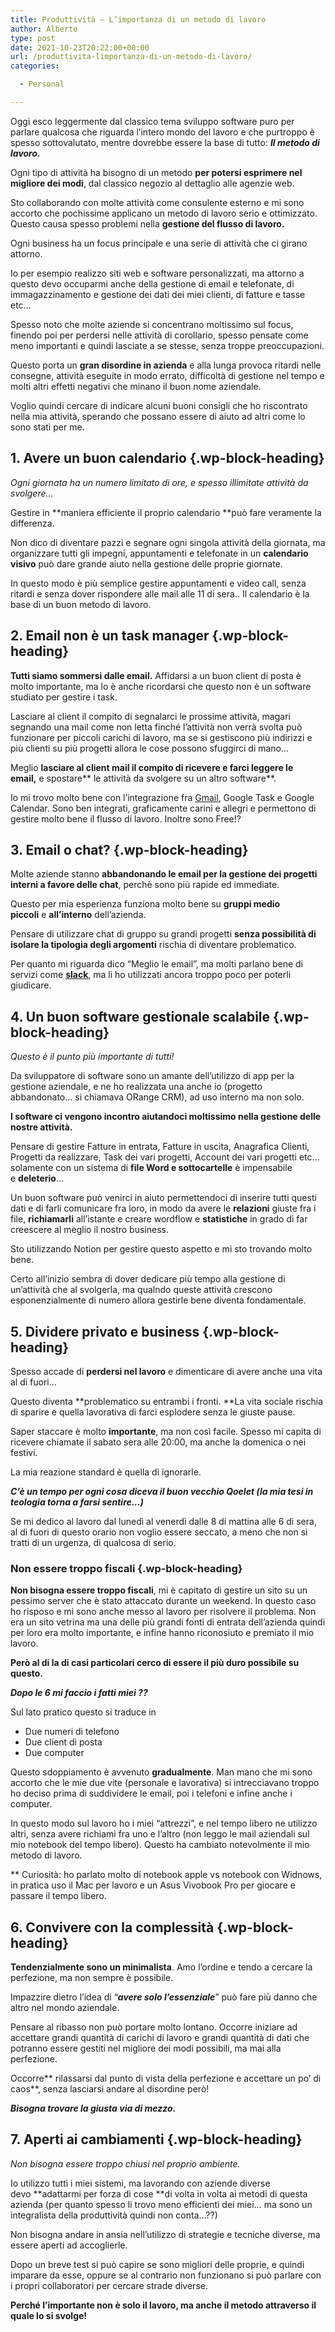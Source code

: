```yaml
---
title: Produttività – L’importanza di un metodo di lavoro
author: Alberto
type: post
date: 2021-10-23T20:22:00+00:00
url: /produttivita-limportanza-di-un-metodo-di-lavoro/
categories:

  - Personal

---
```

Oggi esco leggermente dal classico tema sviluppo software puro per parlare qualcosa che riguarda l’intero mondo del lavoro e che purtroppo è spesso sottovalutato, mentre dovrebbe essere la base di tutto:&nbsp;_**Il metodo di lavoro.**_

Ogni tipo di attività ha bisogno di un metodo&nbsp;**per potersi esprimere nel migliore dei modi**, dal classico negozio al dettaglio alle agenzie web.

Sto collaborando con molte attività come consulente esterno e mi sono accorto che pochissime applicano un metodo di lavoro serio e ottimizzato. Questo causa spesso problemi nella&nbsp;**gestione del flusso di lavoro.**

Ogni business ha un focus principale e una serie di attività che ci girano attorno.

Io per esempio realizzo siti web e software personalizzati, ma attorno a questo devo occuparmi anche della gestione di email e telefonate, di immagazzinamento e gestione dei dati dei miei clienti, di fatture e tasse etc…

Spesso noto che molte aziende si concentrano moltissimo sul focus, finendo poi per perdersi nelle attività di corollario, spesso pensate come meno importanti e quindi lasciate a se stesse, senza troppe preoccupazioni.

Questo porta un&nbsp;**gran disordine in azienda**&nbsp;e alla lunga provoca ritardi nelle consegne, attività eseguite in modo errato, difficoltà di gestione nel tempo e molti altri effetti negativi che minano il buon nome aziendale.

Voglio quindi cercare di indicare alcuni buoni consigli che ho riscontrato nella mia attività, sperando che possano essere di aiuto ad altri come lo sono stati per me.

## 1. Avere un buon calendario {.wp-block-heading}

_Ogni giornata ha un numero limitato di ore, e spesso illimitate attività da svolgere…_

Gestire in&nbsp;**maniera efficiente il proprio calendario&nbsp;**può fare veramente la differenza.

Non dico di diventare pazzi e segnare ogni singola attività della giornata, ma organizzare tutti gli impegni, appuntamenti e telefonate in un&nbsp;**calendario visivo**&nbsp;può dare grande aiuto nella gestione delle proprie giornate.

In questo modo è più semplice gestire appuntamenti e video call, senza ritardi e senza dover rispondere alle mail alle 11 di sera.. Il calendario è la base di un buon metodo di lavoro.

## 2. Email non è un task manager {.wp-block-heading}

**Tutti siamo sommersi dalle email.**&nbsp;Affidarsi a un buon client di posta è molto importante, ma lo è anche ricordarsi che questo non è un software studiato per gestire i task.

Lasciare al client il compito di segnalarci le prossime attività, magari segnando una mail come non letta finché l’attività non verrà svolta può funzionare per piccoli carichi di lavoro, ma se si gestiscono più indirizzi e più clienti su più progetti allora le cose possono sfuggirci di mano…

Meglio&nbsp;**lasciare al client mail il compito di ricevere e farci leggere le email,**&nbsp;e spostare**&nbsp;le attività da svolgere su un altro software**.

Io mi trovo molto bene con l’integrazione fra&nbsp;<a href="https://mail.google.com/mail/u/0/" target="_blank" rel="noreferrer noopener">Gmail</a>, Google Task e Google Calendar. Sono ben integrati, graficamente carini e allegri e permettono di gestire molto bene il flusso di lavoro. Inoltre sono Free!?

## 3. Email o chat? {.wp-block-heading}

Molte aziende stanno&nbsp;**abbandonando le email per la gestione dei progetti interni a favore delle chat**, perchè sono più rapide ed immediate.

Questo per mia esperienza funziona molto bene su&nbsp;**gruppi medio piccoli**&nbsp;e&nbsp;**all’interno**&nbsp;dell’azienda.

Pensare di utilizzare chat di gruppo su grandi progetti&nbsp;**senza possibilità di isolare la tipologia degli argomenti**&nbsp;rischia di diventare problematico.

Per quanto mi riguarda dico “Meglio le email”, ma molti parlano bene di servizi come&nbsp;**<a href="https://slack.com/intl/it-it/" target="_blank" rel="noreferrer noopener">slack</a>**, ma li ho utilizzati ancora troppo poco per poterli giudicare.

## 4. Un buon software gestionale scalabile {.wp-block-heading}

_Questo è il punto più importante di tutti!_

Da sviluppatore di software sono un amante dell’utilizzo di app per la gestione aziendale, e&nbsp;ne ho realizzata una anche io (progetto abbandonato&#8230; si chiamava ORange CRM), ad uso interno ma non solo.

**I software ci vengono incontro aiutandoci moltissimo nella gestione delle nostre attività.**

Pensare di gestire Fatture in entrata, Fatture in uscita, Anagrafica Clienti, Progetti da realizzare, Task dei vari progetti, Account dei vari progetti etc… solamente con un sistema di&nbsp;**file Word e sottocartelle**&nbsp;è impensabile e&nbsp;**deleterio**…

Un buon software può venirci in aiuto permettendoci di inserire tutti questi dati e di farli comunicare fra loro, in modo da avere le&nbsp;**relazioni**&nbsp;giuste fra i file,&nbsp;**richiamarli**&nbsp;all’istante e creare wordflow e&nbsp;**statistiche**&nbsp;in grado di far creescere al meglio il nostro business.

Sto utilizzando Notion per gestire questo aspetto e mi sto trovando molto bene.

Certo all’inizio sembra di dover dedicare più tempo alla gestione di un’attività che al svolgerla, ma qualndo queste attività crescono esponenzialmente di numero allora gestirle bene diventa fondamentale.

## 5. Dividere privato e business {.wp-block-heading}

Spesso accade di&nbsp;**perdersi nel lavoro**&nbsp;e dimenticare di avere anche una vita al di fuori…

Questo diventa&nbsp;**problematico su entrambi i fronti.&nbsp;**La vita sociale rischia di sparire e quella lavorativa di farci esplodere senza le giuste pause.

Saper staccare è molto&nbsp;**importante**, ma non così facile. Spesso mi capita di ricevere chiamate il sabato sera alle 20:00, ma anche la domenica o nei festivi.

La mia reazione standard è quella di ignorarle.

_**C’è un tempo per ogni cosa diceva il buon vecchio Qoelet (la mia tesi in teologia torna a farsi sentire…)**_

Se mi dedico al lavoro dal lunedì al venerdì dalle 8 di mattina alle 6 di sera, al di fuori di questo orario non voglio essere seccato, a meno che non si tratti di un urgenza, di qualcosa di serio.

### Non essere troppo fiscali {.wp-block-heading}

**Non bisogna essere troppo fiscali**, mi è capitato di gestire un sito su un pessimo server che è stato attaccato durante un weekend. In questo caso ho risposo e mi sono anche messo al lavoro per risolvere il problema. Non era un sito vetrina ma una delle più grandi fonti di entrata dell’azienda quindi per loro era molto importante, e infine hanno riconosiuto e premiato il mio lavoro.

**Però al di la di casi particolari cerco di essere il più duro possibile su questo.**

_**Dopo le 6 mi faccio i fatti miei ??**_

Sul lato pratico questo si traduce in

  * Due numeri di telefono
  * Due client di posta
  * Due computer

Questo sdoppiamento è avvenuto&nbsp;**gradualmente**. Man mano che mi sono accorto che le mie due vite (personale e lavorativa) si intrecciavano troppo ho deciso prima di suddividere le email, poi i telefoni e infine anche i computer.

In questo modo sul lavoro ho i miei “attrezzi”, e nel tempo libero ne utilizzo altri, senza avere richiami fra uno e l’altro (non leggo le mail aziendali sul mio notebook del tempo libero). Questo ha cambiato notevolmente il mio metodo di lavoro.

** Curiosità: ho parlato molto di notebook apple vs notebook con Widnows, in pratica uso il Mac per lavoro e un Asus Vivobook Pro per giocare e passare il tempo libero.

## 6. Convivere con la complessità {.wp-block-heading}

**Tendenzialmente sono un minimalista**. Amo l’ordine e tendo a cercare la perfezione, ma non sempre è possibile.

Impazzire dietro l’idea di “_**avere solo l’essenziale**_” può fare più danno che altro nel mondo aziendale.

Pensare al ribasso non può portare molto lontano. Occorre iniziare ad accettare grandi quantità di carichi di lavoro e grandi quantità di dati che potranno essere gestiti nel migliore dei modi possibili, ma mai alla perfezione.

Occorre**&nbsp;rilassarsi dal punto di vista della perfezione e accettare un po’ di caos**, senza lasciarsi andare al disordine però!

_**Bisogna trovare la giusta via di mezzo.**_

## 7. Aperti ai cambiamenti {.wp-block-heading}

_Non bisogna essere troppo chiusi nel proprio ambiente._

Io utilizzo tutti i miei sistemi, ma lavorando con aziende diverse devo&nbsp;**adattarmi per forza di cose&nbsp;**di volta in volta ai metodi di questa azienda (per quanto spesso li trovo meno efficienti dei miei… ma sono un integralista della produttività quindi non conta…??)

Non bisogna andare in ansia nell’utilizzo di strategie e tecniche diverse, ma essere aperti ad accoglierle.

Dopo un breve test si può capire se sono migliori delle proprie, e quindi imparare da esse, oppure se al contrario non funzionano si può parlare con i propri collaboratori per cercare strade diverse.

**Perché l’importante non è solo il lavoro, ma anche il metodo attraverso il quale lo si svolge!**